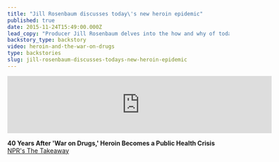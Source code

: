 ```yaml
---
title: "Jill Rosenbaum discusses today\'s new heroin epidemic"
published: true
date: 2015-11-24T15:49:00.000Z
lead_copy: "Producer Jill Rosenbaum delves into the how and why of today\'s new heroin epidemic with NPR\'s The Takeaway. "
backstory_type: backstory
video: heroin-and-the-war-on-drugs
type: backstories
slug: jill-rosenbaum-discusses-todays-new-heroin-epidemic
---
```

<iframe width="600" height="130" frameborder="0" scrolling="no" src="https://www.wnyc.org/widgets/ondemand_player/takeaway/#file=%2Faudio%2Fxspf%2F552673%2F"></iframe>

**40 Years After 'War on Drugs,' Heroin Becomes a Public Health Crisis**
[NPR's The Takeaway](http://www.thetakeaway.org/story/retro-report-heroin/)

